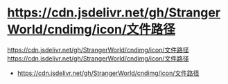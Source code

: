 # https://cdn.jsdelivr.net/gh/StrangerWorld/cndimg/icon/文件路径
https://cdn.jsdelivr.net/gh/StrangerWorld/cndimg/icon/文件路径
https://cdn.jsdelivr.net/gh/StrangerWorld/cndimg/icon/文件路径
* https://cdn.jsdelivr.net/gh/StrangerWorld/cndimg/icon/文件路径

